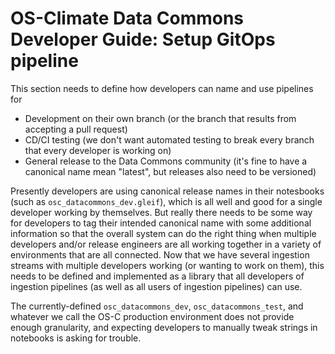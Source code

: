 # OS-Climate Data Commons Developer Guide: Setup GitOps pipeline

This section needs to define how developers can name and use pipelines for
* Development on their own branch (or the branch that results from accepting a pull request)
* CD/CI testing (we don't want automated testing to break every branch that every developer is working on)
* General release to the Data Commons community (it's fine to have a canonical name mean "latest", but releases also need to be versioned)

Presently developers are using canonical release names in their notesbooks (such as `osc_datacommons_dev.gleif`), which is all well and good for a single developer working by themselves.  But really there needs to be some way for developers to tag their intended canonical name with some additional information so that the overall system can do the right thing when multiple developers and/or release engineers are all working together in a variety of environments that are all connected.  Now that we have several ingestion streams with multiple developers working (or wanting to work on them), this needs to be defined and implemented as a library that all developers of ingestion pipelines (as well as all users of ingestion pipelines) can use.

The currently-defined `osc_datacommons_dev`, `osc_datacommons_test`, and whatever we call the OS-C production environment does not provide enough granularity, and expecting developers to manually tweak strings in notebooks is asking for trouble.
